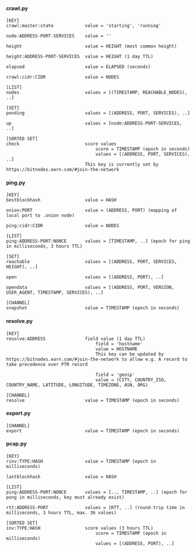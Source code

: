 #### crawl.py
    [KEY]
    crawl:master:state            value = 'starting', 'running'

    node:ADDRESS-PORT-SERVICES    value = ''

    height                        value = HEIGHT (most common height)

    height:ADDRESS-PORT-SERVICES  value = HEIGHT (1 day TTL)

    elapsed                       value = ELAPSED (seconds)

    crawl:cidr:CIDR               value = NODES

    [LIST]
    nodes                         values = [(TIMESTAMP, REACHABLE_NODES), ..]

    [SET]
    pending                       values = [(ADDRESS, PORT, SERVICES), ..]

    up                            values = [node:ADDRESS-PORT-SERVICES, ..]

    [SORTED SET]
    check                         score values
                                      score = TIMESTAMP (epoch in seconds)
                                      values = [(ADDRESS, PORT, SERVICES), ..]
                                  This key is currently set by https://bitnodes.earn.com/#join-the-network

#### ping.py
    [KEY]
    bestblockhash                 value = HASH

    onion:PORT                    value = (ADDRESS, PORT) (mapping of local port to .onion node)

    ping:cidr:CIDR                value = NODES

    [LIST]
    ping:ADDRESS-PORT:NONCE       values = [TIMESTAMP, ..] (epoch for ping in milliseconds, 3 hours TTL)

    [SET]
    reachable                     values = [(ADDRESS, PORT, SERVICES, HEIGHT), ..]

    open                          values = [(ADDRESS, PORT), ..]

    opendata                      values = [(ADDRESS, PORT, VERSION, USER_AGENT, TIMESTAMP, SERVICES), ..]

    [CHANNEL]
    snapshot                      value = TIMESTAMP (epoch in seconds)

#### resolve.py
    [KEY]
    resolve:ADDRESS               field value (1 day TTL)
                                      field = 'hostname'
                                      value = HOSTNAME
                                      This key can be updated by https://bitnodes.earn.com/#join-the-network to allow e.g. A record to take precedence over PTR record

                                      field = 'geoip'
                                      value = (CITY, COUNTRY_ISO, COUNTRY_NAME, LATITUDE, LONGITUDE, TIMEZONE, ASN, ORG)

    [CHANNEL]
    resolve                       value = TIMESTAMP (epoch in seconds)

#### export.py
    [CHANNEL]
    export                        value = TIMESTAMP (epoch in seconds)

#### pcap.py
    [KEY]
    rinv:TYPE:HASH                value = TIMESTAMP (epoch in milliseconds)

    lastblockhash                 value = HASH

    [LIST]
    ping:ADDRESS-PORT:NONCE       values = [.., TIMESTAMP, ..] (epoch for pong in milliseconds, key must already exist)

    rtt:ADDRESS-PORT              values = [RTT, ..] (round-trip time in milliseconds, 3 hours TTL, max. 36 values)

    [SORTED SET]
    inv:TYPE:HASH                 score values (3 hours TTL)
                                      score = TIMESTAMP (epoch in milliseconds)
                                      values = [(ADDRESS, PORT), ..]
